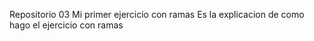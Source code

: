 Repositorio 03
    Mi primer ejercicio con ramas
Es la explicacion de como hago el ejercicio con ramas 

